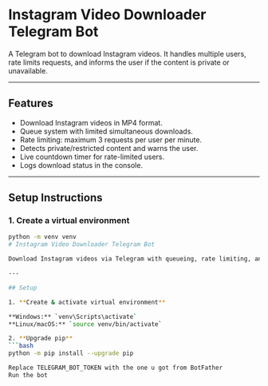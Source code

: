 # Instagram Video Downloader Telegram Bot

A Telegram bot to download Instagram videos. It handles multiple users, rate limits requests, and informs the user if the content is private or unavailable.

---

## Features

- Download Instagram videos in MP4 format.
- Queue system with limited simultaneous downloads.
- Rate limiting: maximum 3 requests per user per minute.
- Detects private/restricted content and warns the user.
- Live countdown timer for rate-limited users.
- Logs download status in the console.

---

## Setup Instructions

### 1. Create a virtual environment

```bash
python -m venv venv
# Instagram Video Downloader Telegram Bot

Download Instagram videos via Telegram with queueing, rate limiting, and private content detection.

---

## Setup

1. **Create & activate virtual environment**  

**Windows:** `venv\Scripts\activate`  
**Linux/macOS:** `source venv/bin/activate`  

2. **Upgrade pip**  
```bash
python -m pip install --upgrade pip

Replace TELEGRAM_BOT_TOKEN with the one u got from BotFather
Run the bot
